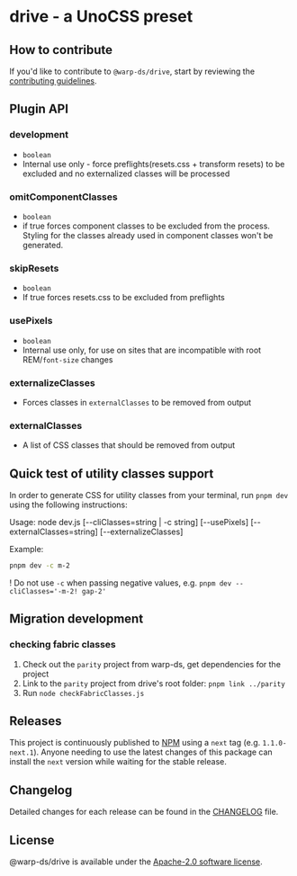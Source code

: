 # drive - a UnoCSS preset

## How to contribute

If you'd like to contribute to `@warp-ds/drive`, start by reviewing the [contributing guidelines](https://github.com/warp-ds/drive/blob/main/CONTRIBUTING.md).


## Plugin API

### development

- `boolean`
- Internal use only - force preflights(resets.css + transform resets) to be excluded and no externalized classes will be processed

### omitComponentClasses

- `boolean`
- if true forces component classes to be excluded from the process. Styling for the classes already used in component classes won't be generated.

### skipResets

- `boolean`
- If true forces resets.css to be excluded from preflights

### usePixels

- `boolean`
- Internal use only, for use on sites that are incompatible with root REM/`font-size` changes

### externalizeClasses

- Forces classes in `externalClasses` to be removed from output

### externalClasses

- A list of CSS classes that should be removed from output


## Quick test of utility classes support

In order to generate CSS for utility classes from your terminal, run `pnpm dev` using the following instructions:

Usage: node dev.js [--cliClasses=string | -c string] [--usePixels] [--externalClasses=string] [--externalizeClasses]

Example: 
```sh
pnpm dev -c m-2
```
! Do not use `-c` when passing negative values, e.g. `pnpm dev --cliClasses='-m-2! gap-2'`

## Migration development

### checking fabric classes

1. Check out the `parity` project from warp-ds, get dependencies for the project
2. Link to the `parity` project from drive's root folder: `pnpm link ../parity`
3. Run `node checkFabricClasses.js`

## Releases

This project is continuously published to [NPM](https://www.npmjs.com/package/@warp-ds/drive) using a `next` tag (e.g. `1.1.0-next.1`).
Anyone needing to use the latest changes of this package can install the `next` version while waiting for the stable release.


## Changelog

Detailed changes for each release can be found in the [CHANGELOG](CHANGELOG.md) file.


## License

@warp-ds/drive is available under the [Apache-2.0 software license](https://github.com/warp-ds/drive/blob/main/LICENSE).